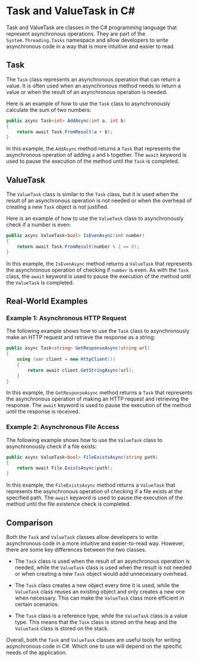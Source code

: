 # Task and ValueTask in C#

Task and ValueTask are classes in the C# programming language that represent asynchronous operations. They are part of the `System.Threading.Tasks` namespace and allow developers to write asynchronous code in a way that is more intuitive and easier to read.

## **Task**

The `Task` class represents an asynchronous operation that can return a value. It is often used when an asynchronous method needs to return a value or when the result of an asynchronous operation is needed.

Here is an example of how to use the `Task` class to asynchronously calculate the sum of two numbers:

```csharp
public async Task<int> AddAsync(int a, int b)
{
    return await Task.FromResult(a + b);
}
```

In this example, the `AddAsync` method returns a `Task` that represents the asynchronous operation of adding `a` and `b` together. The `await` keyword is used to pause the execution of the method until the `Task` is completed.

## **ValueTask**

The `ValueTask` class is similar to the `Task` class, but it is used when the result of an asynchronous operation is not needed or when the overhead of creating a new `Task` object is not justified.

Here is an example of how to use the `ValueTask` class to asynchronously check if a number is even:

```csharp
public async ValueTask<bool> IsEvenAsync(int number)
{
    return await Task.FromResult(number % 2 == 0);
}
```

In this example, the `IsEvenAsync` method returns a `ValueTask` that represents the asynchronous operation of checking if `number` is even. As with the `Task` class, the `await` keyword is used to pause the execution of the method until the `ValueTask` is completed.

## Real-World Examples

### **Example 1: Asynchronous HTTP Request**

The following example shows how to use the `Task` class to asynchronously make an HTTP request and retrieve the response as a string:

```csharp
public async Task<string> GetResponseAsync(string url)
{
    using (var client = new HttpClient())
    {
        return await client.GetStringAsync(url);
    }
}
```

In this example, the `GetResponseAsync` method returns a `Task` that represents the asynchronous operation of making an HTTP request and retrieving the response. The `await` keyword is used to pause the execution of the method until the response is received.

### **Example 2: Asynchronous File Access**

The following example shows how to use the `ValueTask` class to asynchronously check if a file exists:

```csharp
public async ValueTask<bool> FileExistsAsync(string path)
{
    return await File.ExistsAsync(path);
}
```

In this example, the `FileExistsAsync` method returns a `ValueTask` that represents the asynchronous operation of checking if a file exists at the specified path. The `await` keyword is used to pause the execution of the method until the file existence check is completed.

## **Comparison**

Both the `Task` and `ValueTask` classes allow developers to write asynchronous code in a more intuitive and easier-to-read way. However, there are some key differences between the two classes.

* The `Task` class is used when the result of an asynchronous operation is needed, while the `ValueTask` class is used when the result is not needed or when creating a new `Task` object would add unnecessary overhead.
    
* The `Task` class creates a new object every time it is used, while the `ValueTask` class reuses an existing object and only creates a new one when necessary. This can make the `ValueTask` class more efficient in certain scenarios.
    
* The `Task` class is a reference type, while the `ValueTask` class is a value type. This means that the `Task` class is stored on the heap and the `ValueTask` class is stored on the stack.
    

Overall, both the `Task` and `ValueTask` classes are useful tools for writing asynchronous code in C#. Which one to use will depend on the specific needs of the application.